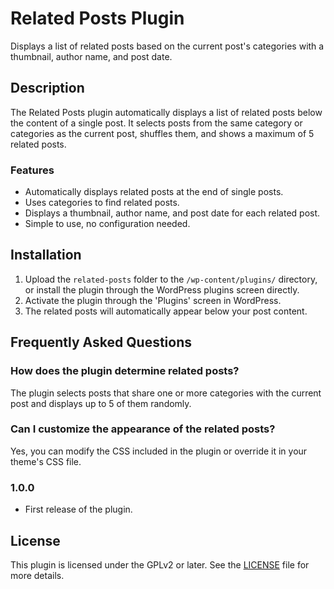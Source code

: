 # Related Posts Plugin
Displays a list of related posts based on the current post's categories with a thumbnail, author name, and post date.

## Description

The Related Posts plugin automatically displays a list of related posts below the content of a single post. It selects posts from the same category or categories as the current post, shuffles them, and shows a maximum of 5 related posts.

### Features

- Automatically displays related posts at the end of single posts.
- Uses categories to find related posts.
- Displays a thumbnail, author name, and post date for each related post.
- Simple to use, no configuration needed.

## Installation

1. Upload the `related-posts` folder to the `/wp-content/plugins/` directory, or install the plugin through the WordPress plugins screen directly.
2. Activate the plugin through the 'Plugins' screen in WordPress.
3. The related posts will automatically appear below your post content.

## Frequently Asked Questions

### How does the plugin determine related posts?

The plugin selects posts that share one or more categories with the current post and displays up to 5 of them randomly.

### Can I customize the appearance of the related posts?

Yes, you can modify the CSS included in the plugin or override it in your theme's CSS file.

### 1.0.0
* First release of the plugin.

## License

This plugin is licensed under the GPLv2 or later. See the [LICENSE](https://www.gnu.org/licenses/gpl-2.0.html) file for more details.
